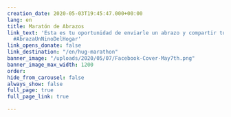 ```yaml
---
creation_date: 2020-05-03T19:45:47.000+00:00
lang: en
title: Maratón de Abrazos
link_text: 'Esta es tu oportunidad de enviarle un abrazo y compartir tu amor. #MaratonDeAbrazos
  #AbrazaUnNinoDelHogar'
link_opens_donate: false
link_destination: "/en/hug-marathon"
banner_image: "/uploads/2020/05/07/Facebook-Cover-May7th.png"
banner_image_max_width: 1200
order:
hide_from_carousel: false
always_show: false
full_page: true
full_page_link: true

---
```

